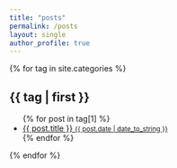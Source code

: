 ```yaml
---
title: "posts"
permalink: /posts
layout: single
author_profile: true
---
```

<div class="tags-expo">
  <div class="tags-expo-section">
    {% for tag in site.categories %}
    <h2 id="{{ tag[0] | slugify }}">{{ tag | first }}</h2>
    <ul class="tags-expo-posts">
      {% for post in tag[1] %}
        <a class="post-title" href="{{ site.baseurl }}{{ post.url }}">
      <li>
        {{ post.title }}
      <small class="post-date">{{ post.date | date_to_string }}</small>
      </li>
      </a>
      {% endfor %}
    </ul>
    {% endfor %}
  </div>
</div>